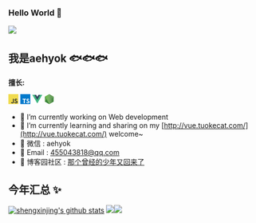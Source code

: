 ### Hello World 👋

![](https://visitor-badge.glitch.me/badge?page_id=sudongyuer.sudongyuer)

<!--
**sudongyuer/sudongyuer** is a ✨ _special_ ✨ repository because its `README.md` (this file) appears on your GitHub profile.

Here are some ideas to get you started:

- 🔭 I’m currently working on ...
- 🌱 I’m currently learning ...
- 👯 I’m looking to collaborate on ...
- 🤔 I’m looking for help with ...
- 💬 Ask me about ...
- 📫 How to reach me: ...
- 😄 Pronouns: ...
- ⚡ Fun fact: ...
-->

## 我是aehyok 🐟🐟🐟

**擅长:**  

<code><img height="20" src="https://raw.githubusercontent.com/github/explore/80688e429a7d4ef2fca1e82350fe8e3517d3494d/topics/javascript/javascript.png"></code>
<code><img height="20" src="https://raw.githubusercontent.com/github/explore/80688e429a7d4ef2fca1e82350fe8e3517d3494d/topics/typescript/typescript.png"></code>
<code><img height="20" src="https://raw.githubusercontent.com/github/explore/80688e429a7d4ef2fca1e82350fe8e3517d3494d/topics/vue/vue.png"></code>
<code><img height="20" src="https://raw.githubusercontent.com/github/explore/80688e429a7d4ef2fca1e82350fe8e3517d3494d/topics/nodejs/nodejs.png"></code>

- 🔭 I’m currently working on Web development
- 🌱 I’m currently learning and sharing on my [http://vue.tuokecat.com/](http://vue.tuokecat.com/) welcome~ 
- 💬 微信 : aehyok
- 📧 Email : 455043818@qq.com
- 📁 博客园社区 : [那个曾经的少年又回来了](https://cnblogs.com/aehyok)


## 今年汇总 ✨
[![shengxinjing's github stats](https://github-readme-stats.vercel.app/api?username=aehyok)](https://github.com/anuraghazra/github-readme-stats)
<img align="" height="137px" src="https://github-readme-stats.vercel.app/api?username=aehyok&hide_title=true&hide_border=true&show_icons=true&include_all_commits=true&line_height=21&bg_color=0,EC6C6C,FFD479,FFFC79,73FA79&theme=graywhite&locale=cn" /><img align="" height="137px" src="https://github-readme-stats.vercel.app/api/top-langs/?username=aehyok&hide_title=true&hide_border=true&layout=compact&bg_color=0,73FA79,73FDFF,D783FF&theme=graywhite&locale=cn" />
